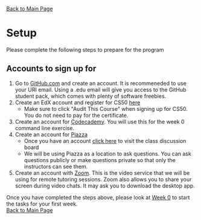 [Back to Main Page](https://github.com/Emiton/CS50-summer)  
# Setup
Please complete the following steps to prepare for the program  
## Accounts to sign up for
1. Go to [GitHub.com](www.github.com) and create an account. It is recommeneded to use your URI email. Using a .edu email will give you access to the GitHub student pack, which comes with plenty of software freebies.
2. Create an EdX account and register for CS50 [here](https://www.edx.org/course/cs50s-introduction-to-computer-science)
    * Make sure to click "Audit This Course" when signing up for CS50. You do not need to pay for the certificate.
3. Create an account for [Codecademy](https://www.codecademy.com/). You will use this for the week 0 command line exercise.
4. Create an account for [Piazza](www.piazza.com)
    * Once you have an account [click here](https://piazza.com/class/jwfs6kzhb3547l?cid=4#) to visit the class discussion board
    * We will be using Piazza as a location to ask questions. You can ask questions publicly or make questions private so that only the instructors can see them.  
5. Create an account with [Zoom](https://zoom.us/). This is the video service that we will be using for remote tutoring sessions. Zoom also allows you to share your screen during video chats. It may ask you to download the desktop app.  

Once you have completed the steps above, please look at [Week 0](https://github.com/Emiton/CS50-summer/blob/master/Week-0/README.md) to start the tasks for your first week.  
[Back to Main Page](https://github.com/Emiton/CS50-summer)  
